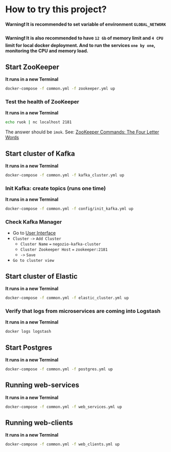 # How to try this project?

#### Warning❗ It is recommended to set variable of environment `GLOBAL_NETWORK`
#### Warning❗ It is also recommended to have `12 Gb` of memory limit and `4 CPU` limit for local docker deployment. And to run the services `one by one`, monitoring the CPU and memory load.

## Start ZooKeeper
**It runs in a new Terminal**
```sh
docker-compose -f common.yml -f zookeeper.yml up
```
### Test the health of ZooKeeper
**It runs in a new Terminal**
```sh
echo ruok | nc localhost 2181
```
The answer should be `imok`. See: [ZooKeeper Commands: The Four Letter Words](https://zookeeper.apache.org/doc/r3.1.2/zookeeperAdmin.html#sc_zkCommands)


## Start cluster of Kafka
**It runs in a new Terminal**
```sh
docker-compose -f common.yml -f kafka_cluster.yml up
```
### Init Kafka: create topics (runs one time)
**It runs in a new Terminal**
```sh
docker-compose -f common.yml -f config/init_kafka.yml up
```
### Check Kafka Manager
- Go to [User Interface](http://localhost:9000/)
- `Cluster` `->` `Add Cluster`
  - `Cluster Name` `=` `negozio-kafka-cluster`
  - `Cluster Zookeeper Host` `=` `zookeeper:2181`
  - `->` `Save`
- `Go to cluster view`


## Start cluster of Elastic
**It runs in a new Terminal**
```sh
docker-compose -f common.yml -f elastic_cluster.yml up
```
### Verify that logs from microservices are coming into Logstash
**It runs in a new Terminal**
```sh
docker logs logstash
```

## Start Postgres
**It runs in a new Terminal**
```sh
docker-compose -f common.yml -f postgres.yml up
```


## Running web-services
**It runs in a new Terminal**
```sh
docker-compose -f common.yml -f web_services.yml up
```


## Running web-clients
**It runs in a new Terminal**
```sh
docker-compose -f common.yml -f web_clients.yml up
```
